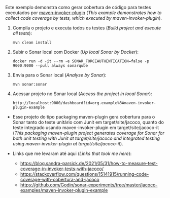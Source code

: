 Este exemplo demonstra como gerar cobertura de código para testes executados por [maven-invoker-plugin](http://maven.apache.org/plugins/maven-invoker-plugin/) (_This example demonstrates how to collect code coverage by tests, which executed by maven-invoker-plugin_).

1.  Compila o projeto e executa todos os testes (_Build project and execute all tests_):

        mvn clean install
2.  Subir o Sonar local com Docker (_Up local Sonar by Docker_):

        docker run -d -it --rm -e SONAR_FORCEAUTHENTICATION=false -p 9000:9000 --pull always sonarqube
3.  Envia para o Sonar local (_Analyse by Sonar_):

        mvn sonar:sonar
4.  Acessar projeto no Sonar local (_Access the project in local Sonar_):

        http://localhost:9000/dashboard?id=org.example%3Amaven-invoker-plugin-example

- Esse projeto do tipo packaging maven-plugin gera cobertura para o Sonar tanto do teste unitário com Junit em target/site/jacoco, quanto do teste integrado usando maven-invoker-plugin em target/site/jacoco-it (_This packaging maven-plugin project generates coverage for Sonar for both unit testing with Junit at target/site/jacoco and integrated testing using maven-invoker-plugin at target/site/jacoco-it_).

- Links que me levaram até aqui (_Links that took me here_):
  - https://blog.sandra-parsick.de/2021/05/31/how-to-measure-test-coverage-in-invoker-tests-with-jacoco/
  - https://stackoverflow.com/questions/15141915/running-code-coverage-with-cobertura-and-jacoco
  - https://github.com/Godin/sonar-experiments/tree/master/jacoco-examples/maven-invoker-plugin-example
